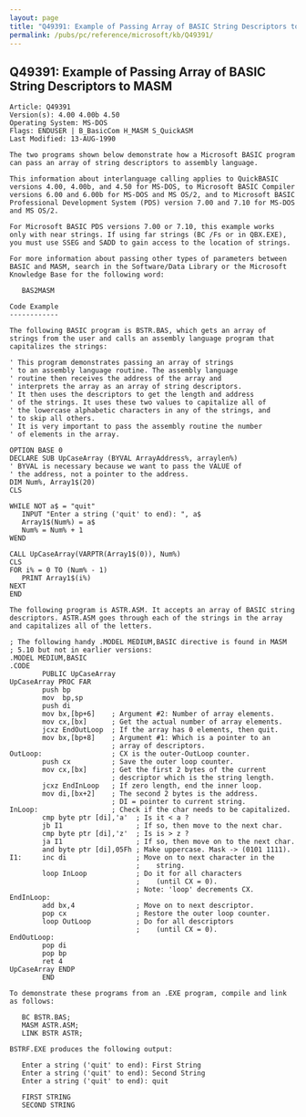 ```yaml
---
layout: page
title: "Q49391: Example of Passing Array of BASIC String Descriptors to MASM"
permalink: /pubs/pc/reference/microsoft/kb/Q49391/
---
```


## Q49391: Example of Passing Array of BASIC String Descriptors to MASM

	Article: Q49391
	Version(s): 4.00 4.00b 4.50
	Operating System: MS-DOS
	Flags: ENDUSER | B_BasicCom H_MASM S_QuickASM
	Last Modified: 13-AUG-1990
	
	The two programs shown below demonstrate how a Microsoft BASIC program
	can pass an array of string descriptors to assembly language.
	
	This information about interlanguage calling applies to QuickBASIC
	versions 4.00, 4.00b, and 4.50 for MS-DOS, to Microsoft BASIC Compiler
	versions 6.00 and 6.00b for MS-DOS and MS OS/2, and to Microsoft BASIC
	Professional Development System (PDS) version 7.00 and 7.10 for MS-DOS
	and MS OS/2.
	
	For Microsoft BASIC PDS versions 7.00 or 7.10, this example works
	only with near strings. If using far strings (BC /Fs or in QBX.EXE),
	you must use SSEG and SADD to gain access to the location of strings.
	
	For more information about passing other types of parameters between
	BASIC and MASM, search in the Software/Data Library or the Microsoft
	Knowledge Base for the following word:
	
	   BAS2MASM
	
	Code Example
	------------
	
	The following BASIC program is BSTR.BAS, which gets an array of
	strings from the user and calls an assembly language program that
	capitalizes the strings:
	
	' This program demonstrates passing an array of strings
	' to an assembly language routine. The assembly language
	' routine then receives the address of the array and
	' interprets the array as an array of string descriptors.
	' It then uses the descriptors to get the length and address
	' of the strings. It uses these two values to capitalize all of
	' the lowercase alphabetic characters in any of the strings, and
	' to skip all others.
	' It is very important to pass the assembly routine the number
	' of elements in the array.
	
	OPTION BASE 0
	DECLARE SUB UpCaseArray (BYVAL ArrayAddress%, arraylen%)
	' BYVAL is necessary because we want to pass the VALUE of
	' the address, not a pointer to the address.
	DIM Num%, Array1$(20)
	CLS
	
	WHILE NOT a$ = "quit"
	   INPUT "Enter a string ('quit' to end): ", a$
	   Array1$(Num%) = a$
	   Num% = Num% + 1
	WEND
	
	CALL UpCaseArray(VARPTR(Array1$(0)), Num%)
	CLS
	FOR i% = 0 TO (Num% - 1)
	   PRINT Array1$(i%)
	NEXT
	END
	
	The following program is ASTR.ASM. It accepts an array of BASIC string
	descriptors. ASTR.ASM goes through each of the strings in the array
	and capitalizes all of the letters.
	
	; The following handy .MODEL MEDIUM,BASIC directive is found in MASM
	; 5.10 but not in earlier versions:
	.MODEL MEDIUM,BASIC
	.CODE
	        PUBLIC UpCaseArray
	UpCaseArray PROC FAR
	        push bp
	        mov  bp,sp
	        push di
	        mov bx,[bp+6]    ; Argument #2: Number of array elements.
	        mov cx,[bx]      ; Get the actual number of array elements.
	        jcxz EndOutLoop  ; If the array has 0 elements, then quit.
	        mov bx,[bp+8]    ; Argument #1: Which is a pointer to an
	                         ; array of descriptors.
	OutLoop:                 ; CX is the outer-OutLoop counter.
	        push cx          ; Save the outer loop counter.
	        mov cx,[bx]      ; Get the first 2 bytes of the current
	                         ; descriptor which is the string length.
	        jcxz EndInLoop   ; If zero length, end the inner loop.
	        mov di,[bx+2]    ; The second 2 bytes is the address.
	                         ; DI = pointer to current string.
	InLoop:                  ; Check if the char needs to be capitalized.
	        cmp byte ptr [di],'a'  ; Is it < a ?
	        jb I1                  ; If so, then move to the next char.
	        cmp byte ptr [di],'z'  ; Is is > z ?
	        ja I1                  ; If so, then move on to the next char.
	        and byte ptr [di],05Fh ; Make uppercase. Mask -> (0101 1111).
	I1:     inc di                 ; Move on to next character in the
	                               ;    string.
	        loop InLoop            ; Do it for all characters
	                               ;    (until CX = 0).
	                               ; Note: 'loop' decrements CX.
	EndInLoop:
	        add bx,4               ; Move on to next descriptor.
	        pop cx                 ; Restore the outer loop counter.
	        loop OutLoop           ; Do for all descriptors
	                               ;    (until CX = 0).
	EndOutLoop:
	        pop di
	        pop bp
	        ret 4
	UpCaseArray ENDP
	        END
	
	To demonstrate these programs from an .EXE program, compile and link
	as follows:
	
	   BC BSTR.BAS;
	   MASM ASTR.ASM;
	   LINK BSTR ASTR;
	
	BSTRF.EXE produces the following output:
	
	   Enter a string ('quit' to end): First String
	   Enter a string ('quit' to end): Second String
	   Enter a string ('quit' to end): quit
	
	   FIRST STRING
	   SECOND STRING
